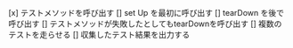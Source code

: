 [x] テストメソッドを呼び出す
[] set Up を最初に呼び出す
[] tearDown を後で呼び出す
[] テストメソッドが失敗したとしてもtearDownを呼び出す
[] 複数のテストを走らせる
[] 収集したテスト結果を出力する